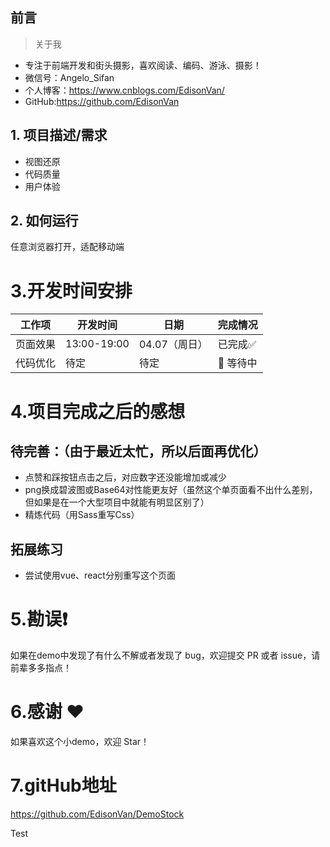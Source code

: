 ## 前言
> 关于我
- 专注于前端开发和街头摄影，喜欢阅读、编码、游泳、摄影！
- 微信号：Angelo_Sifan
- 个人博客：https://www.cnblogs.com/EdisonVan/
- GitHub:https://github.com/EdisonVan

## 1. 项目描述/需求
- 视图还原
- 代码质量
- 用户体验

## 2. 如何运行
任意浏览器打开，适配移动端

# 3.开发时间安排
| 工作项                       | 开发时间 | 日期  |  完成情况   |
| ---------------------------- | ---- | ----- | --- |
| 页面效果                   | 13:00-19:00 | 04.07（周日） | 已完成✅ |
| 代码优化 | 待定 | 待定 |  🚗 等待中  |

# 4.项目完成之后的感想
## 待完善：（由于最近太忙，所以后面再优化）
- 点赞和踩按钮点击之后，对应数字还没能增加或减少
- png换成碧波图或Base64对性能更友好（虽然这个单页面看不出什么差别，但如果是在一个大型项目中就能有明显区别了）
- 精炼代码（用Sass重写Css）
## 拓展练习
- 尝试使用vue、react分别重写这个页面

# 5.勘误❗️
  如果在demo中发现了有什么不解或者发现了 bug，欢迎提交 PR 或者 issue，请前辈多多指点！

# 6.感谢 ❤️
如果喜欢这个小demo，欢迎 Star！

# 7.gitHub地址
https://github.com/EdisonVan/DemoStock

Test